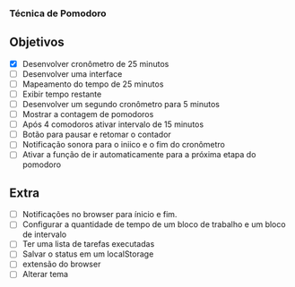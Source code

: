 ### Técnica de Pomodoro

## Objetivos 

- [x] Desenvolver cronômetro de 25 minutos
- [ ] Desenvolver uma interface 
- [ ] Mapeamento do tempo de 25 minutos 
- [ ] Exibir tempo restante
- [ ] Desenvolver um segundo cronômetro para 5 minutos
- [ ] Mostrar a contagem de pomodoros
- [ ] Após 4 comodoros ativar intervalo de 15 minutos
- [ ] Botão para pausar e retomar o contador
- [ ] Notificação sonora para o iniico e o fim do cronômetro
- [ ] Ativar a função de ir automaticamente para a próxima etapa do pomodoro

## Extra

- [ ] Notificações no browser para ínicio e fim.
- [ ] Configurar a quantidade de tempo de um bloco de trabalho e um bloco de intervalo
- [ ] Ter uma lista de tarefas executadas
- [ ] Salvar o status em um localStorage
- [ ] extensão do browser
- [ ] Alterar tema